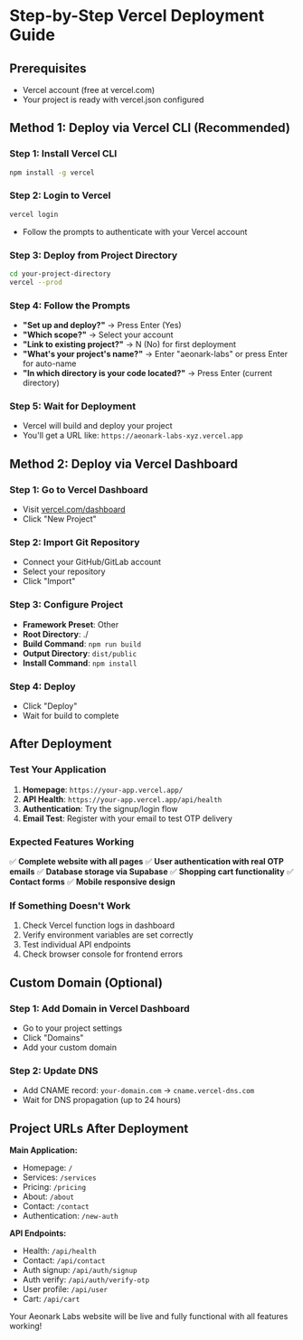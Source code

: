 # Step-by-Step Vercel Deployment Guide

## Prerequisites
- Vercel account (free at vercel.com)
- Your project is ready with vercel.json configured

## Method 1: Deploy via Vercel CLI (Recommended)

### Step 1: Install Vercel CLI
```bash
npm install -g vercel
```

### Step 2: Login to Vercel
```bash
vercel login
```
- Follow the prompts to authenticate with your Vercel account

### Step 3: Deploy from Project Directory
```bash
cd your-project-directory
vercel --prod
```

### Step 4: Follow the Prompts
- **"Set up and deploy?"** → Press Enter (Yes)
- **"Which scope?"** → Select your account
- **"Link to existing project?"** → N (No) for first deployment
- **"What's your project's name?"** → Enter "aeonark-labs" or press Enter for auto-name
- **"In which directory is your code located?"** → Press Enter (current directory)

### Step 5: Wait for Deployment
- Vercel will build and deploy your project
- You'll get a URL like: `https://aeonark-labs-xyz.vercel.app`

## Method 2: Deploy via Vercel Dashboard

### Step 1: Go to Vercel Dashboard
- Visit [vercel.com/dashboard](https://vercel.com/dashboard)
- Click "New Project"

### Step 2: Import Git Repository
- Connect your GitHub/GitLab account
- Select your repository
- Click "Import"

### Step 3: Configure Project
- **Framework Preset**: Other
- **Root Directory**: ./
- **Build Command**: `npm run build`
- **Output Directory**: `dist/public`
- **Install Command**: `npm install`

### Step 4: Deploy
- Click "Deploy"
- Wait for build to complete

## After Deployment

### Test Your Application
1. **Homepage**: `https://your-app.vercel.app/`
2. **API Health**: `https://your-app.vercel.app/api/health`
3. **Authentication**: Try the signup/login flow
4. **Email Test**: Register with your email to test OTP delivery

### Expected Features Working
✅ **Complete website with all pages**
✅ **User authentication with real OTP emails**
✅ **Database storage via Supabase**
✅ **Shopping cart functionality**
✅ **Contact forms**
✅ **Mobile responsive design**

### If Something Doesn't Work
1. Check Vercel function logs in dashboard
2. Verify environment variables are set correctly
3. Test individual API endpoints
4. Check browser console for frontend errors

## Custom Domain (Optional)

### Step 1: Add Domain in Vercel Dashboard
- Go to your project settings
- Click "Domains"
- Add your custom domain

### Step 2: Update DNS
- Add CNAME record: `your-domain.com` → `cname.vercel-dns.com`
- Wait for DNS propagation (up to 24 hours)

## Project URLs After Deployment

**Main Application:**
- Homepage: `/`
- Services: `/services`
- Pricing: `/pricing`
- About: `/about`
- Contact: `/contact`
- Authentication: `/new-auth`

**API Endpoints:**
- Health: `/api/health`
- Contact: `/api/contact`
- Auth signup: `/api/auth/signup`
- Auth verify: `/api/auth/verify-otp`
- User profile: `/api/user`
- Cart: `/api/cart`

Your Aeonark Labs website will be live and fully functional with all features working!